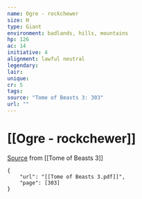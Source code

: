 ```yaml
---
name: Ogre - rockchewer
size: H
type: Giant
environment: badlands, hills, mountains
hp: 126
ac: 14
initiative: 4
alignment: lawful neutral
legendary: 
lair: 
unique: 
cr: 5
tags: 
source: "Tome of Beasts 3: 303"
url: ""
---
```

# [[Ogre - rockchewer]]

[Source](zotero://open-pdf/library/items/BLGR9HVR?page=303) from [[Tome of Beasts 3]]

```pdf
{
	"url": "[[Tome of Beasts 3.pdf]]",
	"page": [303]
}
```

